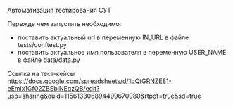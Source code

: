Автоматизация тестирования СУТ

Пережде чем запустить необходимо:
- поставить актуальный url в переменную IN_URL в файле tests/conftest.py
- поставить актуальное имя пользователя в переменную USER_NAME в файле data/data.py


Ссылка на тест-кейсы https://docs.google.com/spreadsheets/d/1bQtGRNZE81-eEmix1Gf02ZBSbiNEqzQB/edit?usp=sharing&ouid=115613306894499670980&rtpof=true&sd=true